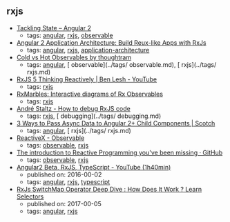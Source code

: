 rxjs
---
* [Tackling State – Angular 2](http://victorsavkin.com/post/137821436516/managing-state-in-angular-2-applications)
    * tags: [angular](../tags/angular.md), [rxjs](../tags/rxjs.md), [observable](../tags/observable.md)
* [Angular 2 Application Architecture: Build Reux-like Apps with RxJs](http://blog.angular-university.io/angular-2-application-architecture-building-applications-using-rxjs-and-functional-reactive-programming-vs-redux/)
    * tags: [angular](../tags/angular.md), [rxjs](../tags/rxjs.md), [application-architecture](../tags/application-architecture.md)
* [Cold vs Hot Observables by thoughtram](https://blog.thoughtram.io/angular/2016/06/16/cold-vs-hot-observables.html)
    * tags: [angular](../tags/angular.md), [ observable](../tags/ observable.md), [ rxjs](../tags/ rxjs.md)
* [RxJS 5   Thinking Reactively | Ben Lesh - YouTube](https://youtu.be/3LKMwkuK0ZE)
    * tags: [rxjs](../tags/rxjs.md)
* [RxMarbles: Interactive diagrams of Rx Observables](http://rxmarbles.com/)
    * tags: [rxjs](../tags/rxjs.md)
* [André Staltz - How to debug RxJS code](http://staltz.com/how-to-debug-rxjs-code.html)
    * tags: [rxjs](../tags/rxjs.md), [ debugging](../tags/ debugging.md)
* [3 Ways to Pass Async Data to Angular 2+ Child Components | Scotch](https://scotch.io/tutorials/3-ways-to-pass-async-data-to-angular-2-child-components)
    * tags: [angular](../tags/angular.md), [ rxjs](../tags/ rxjs.md)
* [ReactiveX - Observable](http://reactivex.io/documentation/observable.html)
    * tags: [observable](../tags/observable.md), [rxjs](../tags/rxjs.md)
* [The introduction to Reactive Programming you've been missing · GitHub](https://gist.github.com/staltz/868e7e9bc2a7b8c1f754)
    * tags: [observable](../tags/observable.md), [rxjs](../tags/rxjs.md)
* [Angular2 Beta, RxJS, TypeScript - YouTube (1h40min)](https://youtu.be/R62iQvZ0bdQ?t=1633)
    * published on: 2016-00-02
    * tags: [angular](../tags/angular.md), [rxjs](../tags/rxjs.md), [typescript](../tags/typescript.md)
* [RxJs SwitchMap Operator Deep Dive : How Does It Work ? Learn Selectors](http://blog.angular-university.io/rxjs-switchmap-operator/)
    * published on: 2017-00-05
    * tags: [angular](../tags/angular.md), [rxjs](../tags/rxjs.md)
